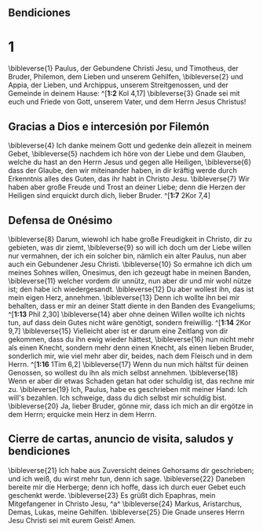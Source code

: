 ## Bendiciones
# 1
\bibleverse{1} Paulus, der Gebundene Christi Jesu, und Timotheus, der Bruder, Philemon, dem Lieben und unserem Gehilfen, \bibleverse{2} und Appia, der Lieben, und Archippus, unserem Streitgenossen, und der Gemeinde in deinem Hause: ^[**1:2** Kol 4,17] \bibleverse{3} Gnade sei mit euch und Friede von Gott, unserem Vater, und dem Herrn Jesus Christus!


## Gracias a Dios e intercesión por Filemón
\bibleverse{4} Ich danke meinem Gott und gedenke dein allezeit in meinem Gebet, \bibleverse{5} nachdem ich höre von der Liebe und dem Glauben, welche du hast an den Herrn Jesus und gegen alle Heiligen, \bibleverse{6} dass der Glaube, den wir miteinander haben, in dir kräftig werde durch Erkenntnis alles des Guten, das ihr habt in Christo Jesu. \bibleverse{7} Wir haben aber große Freude und Trost an deiner Liebe; denn die Herzen der Heiligen sind erquickt durch dich, lieber Bruder. ^[**1:7** 2Kor 7,4] 


## Defensa de Onésimo
\bibleverse{8} Darum, wiewohl ich habe große Freudigkeit in Christo, dir zu gebieten, was dir ziemt, \bibleverse{9} so will ich doch um der Liebe willen nur vermahnen, der ich ein solcher bin, nämlich ein alter Paulus, nun aber auch ein Gebundener Jesu Christi. \bibleverse{10} So ermahne ich dich um meines Sohnes willen, Onesimus, den ich gezeugt habe in meinen Banden, \bibleverse{11} welcher vordem dir unnütz, nun aber dir und mir wohl nütze ist; den habe ich wiedergesandt. \bibleverse{12} Du aber wollest ihn, das ist mein eigen Herz, annehmen. \bibleverse{13} Denn ich wollte ihn bei mir behalten, dass er mir an deiner Statt diente in den Banden des Evangeliums; ^[**1:13** Phil 2,30] \bibleverse{14} aber ohne deinen Willen wollte ich nichts tun, auf dass dein Gutes nicht wäre genötigt, sondern freiwillig. ^[**1:14** 2Kor 9,7] \bibleverse{15} Vielleicht aber ist er darum eine Zeitlang von dir gekommen, dass du ihn ewig wieder hättest, \bibleverse{16} nun nicht mehr als einen Knecht, sondern mehr denn einen Knecht, als einen lieben Bruder, sonderlich mir, wie viel mehr aber dir, beides, nach dem Fleisch und in dem Herrn. ^[**1:16** 1Tim 6,2] \bibleverse{17} Wenn du nun mich hältst für deinen Genossen, so wollest du ihn als mich selbst annehmen. \bibleverse{18} Wenn er aber dir etwas Schaden getan hat oder schuldig ist, das rechne mir zu. \bibleverse{19} Ich, Paulus, habe es geschrieben mit meiner Hand: Ich will's bezahlen. Ich schweige, dass du dich selbst mir schuldig bist. \bibleverse{20} Ja, lieber Bruder, gönne mir, dass ich mich an dir ergötze in dem Herrn; erquicke mein Herz in dem Herrn.
  

## Cierre de cartas, anuncio de visita, saludos y bendiciones
\bibleverse{21} Ich habe aus Zuversicht deines Gehorsams dir geschrieben; und ich weiß, du wirst mehr tun, denn ich sage. \bibleverse{22} Daneben bereite mir die Herberge; denn ich hoffe, dass ich durch euer Gebet euch geschenkt werde. \bibleverse{23} Es grüßt dich Epaphras, mein Mitgefangener in Christo Jesu, ^a^ \bibleverse{24} Markus, Aristarchus, Demas, Lukas, meine Gehilfen. \bibleverse{25} Die Gnade unseres Herrn Jesu Christi sei mit eurem Geist! Amen.